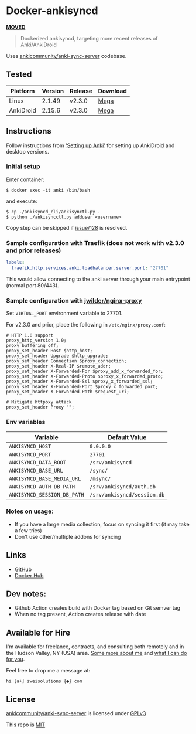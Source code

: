 # Docker-ankisyncd

**[MOVED](https://github.com/Zweihander-Main/docker/tree/master/ankisyncd)**

> Dockerized ankisyncd, targeting more recent releases of Anki/AnkiDroid

Uses [ankicommunity/anki-sync-server](https://github.com/ankicommunity/anki-sync-server) codebase.

## Tested

| Platform  | Version | Release | Download                                                                          |
| --------- | ------- | ------- | --------------------------------------------------------------------------------- |
| Linux     | 2.1.49  | v2.3.0  | [Mega](https://mega.nz/file/gxsSDRjC#PsQiO3FGka_dMIeHOBOrnYejZiRrH4W5KXkKBjsOb9c) |
| AnkiDroid | 2.15.6  | v2.3.0  | [Mega](https://mega.nz/file/55lHFBDQ#ZH0okHe_rknOnuudQ0JmcfC51jhoDGdH6CJysIMG1Is) |

## Instructions

Follow instructions from ['Setting up Anki'](https://github.com/ankicommunity/anki-sync-server#setting-up-anki) for setting up AnkiDroid and desktop versions.

### Initial setup

Enter container:

```shell
$ docker exec -it anki /bin/bash
```

and execute:

```shell
$ cp ./ankisyncd_cli/ankisynctl.py .
$ python ./ankisyncctl.py adduser <username>
```

Copy step can be skipped if [issue/128](https://github.com/ankicommunity/anki-sync-server/issues/128) is resolved.

### Sample configuration with Traefik (does not work with v2.3.0 and prior releases)

```yaml
labels:
  traefik.http.services.anki.loadbalancer.server.port: "27701"
```

This would allow connecting to the anki server through your main entrypoint (normal port 80/443).

### Sample configuration with [jwilder/nginx-proxy](https://hub.docker.com/r/jwilder/nginx-proxy)

Set `VIRTUAL_PORT` environment variable to 27701.

For v2.3.0 and prior, place the following in `/etc/nginx/proxy.conf`:

```nginx
# HTTP 1.0 support
proxy_http_version 1.0;
proxy_buffering off;
proxy_set_header Host $http_host;
proxy_set_header Upgrade $http_upgrade;
proxy_set_header Connection $proxy_connection;
proxy_set_header X-Real-IP $remote_addr;
proxy_set_header X-Forwarded-For $proxy_add_x_forwarded_for;
proxy_set_header X-Forwarded-Proto $proxy_x_forwarded_proto;
proxy_set_header X-Forwarded-Ssl $proxy_x_forwarded_ssl;
proxy_set_header X-Forwarded-Port $proxy_x_forwarded_port;
proxy_set_header X-Forwarded-Path $request_uri;

# Mitigate httpoxy attack
proxy_set_header Proxy "";
```

### Env variables

| Variable                    | Default Value               |
| --------------------------- | --------------------------- |
| `ANKISYNCD_HOST`            | `0.0.0.0`                   |
| `ANKISYNCD_PORT`            | `27701`                     |
| `ANKISYNCD_DATA_ROOT`       | `/srv/ankisyncd`            |
| `ANKISYNCD_BASE_URL`        | `/sync/`                    |
| `ANKISYNCD_BASE_MEDIA_URL`  | `/msync/`                   |
| `ANKISYNCD_AUTH_DB_PATH`    | `/srv/ankisyncd/auth.db`    |
| `ANKISYNCD_SESSION_DB_PATH` | `/srv/ankisyncd/session.db` |

### Notes on usage:

- If you have a large media collection, focus on syncing it first (it may take a few tries)
- Don't use other/multiple addons for syncing

## Links

- [GitHub](https://github.com/Zweihander-Main/docker-ankisyncd)
- [Docker Hub](https://hub.docker.com/r/zweizs/docker-ankisyncd)

## Dev notes:

- Github Action creates build with Docker tag based on Git semver tag
- When no tag present, Action creates release with date

## Available for Hire

I'm available for freelance, contracts, and consulting both remotely and in the Hudson Valley, NY (USA) area. [Some more about me](https://www.zweisolutions.com/about.html) and [what I can do for you](https://www.zweisolutions.com/services.html).

Feel free to drop me a message at:

```
hi [a+] zweisolutions {●} com
```

## License

[ankicommunity/anki-sync-server](https://github.com/ankicommunity/anki-sync-server) is licensed under [GPLv3](https://github.com/ankicommunity/anki-sync-server/blob/develop/COPYING)

This repo is [MIT](./LICENSE)
